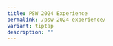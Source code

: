 ```yaml
---
title: PSW 2024 Experience
permalink: /psw-2024-experience/
variant: tiptap
description: ""
---
```

